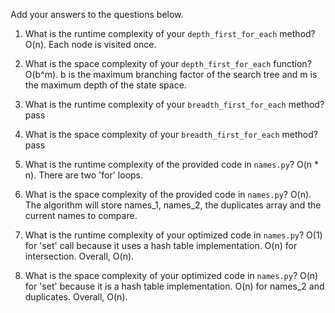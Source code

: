 Add your answers to the questions below.

1. What is the runtime complexity of your `depth_first_for_each` method?
    O(n). Each node is visited once.

2. What is the space complexity of your `depth_first_for_each` function?
    O(b^m).  b is the maximum branching factor of the search tree and m is the maximum depth of the state space.

3. What is the runtime complexity of your `breadth_first_for_each` method?
    pass
4. What is the space complexity of your `breadth_first_for_each` method?
    pass

5. What is the runtime complexity of the provided code in `names.py`?
    O(n * n). There are two 'for' loops.

6. What is the space complexity of the provided code in `names.py`?
    O(n). The algorithm will store names_1, names_2, the duplicates array and the current names to compare.

7. What is the runtime complexity of your optimized code in `names.py`?
    O(1) for 'set' call because it uses a hash table implementation. O(n) for intersection.  Overall, O(n).

8. What is the space complexity of your optimized code in `names.py`?
    O(n) for 'set' because it is a hash table implementation. O(n) for names_2 and duplicates.  Overall, O(n).
